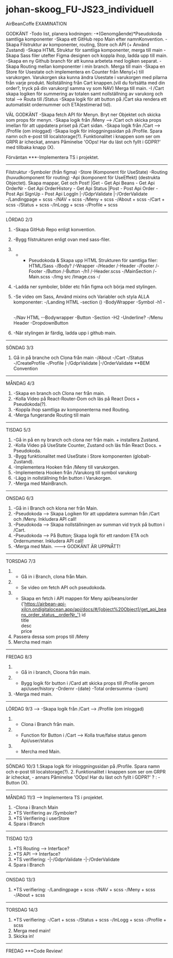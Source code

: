 # johan-skoog_FU-JS23_individuell
AirBeanCoffe
EXAMINATION

GODKÄNT
-Todo list, planera kodningen:
-*(Genomgående)*Pseudokoda samtliga komponenter
-Skapa ett GitHub repo Main efter namnKonvention.
-Skapa Filstruktur av komponenter, routing, Store och API (+ Använd Zustand)
-Skapa HTML Struktur för samtliga komponenter, merga till main
-Skapa Sass filer utefter Figma designen och koppla ihop, ladda upp till main.
-Skapa en ny Github branch för att kunna arbeteta med logiken separat.
-Skapa Routing mellan komponenter i min branch. Merga till main
-Skapa en Store för Usestate och implementera en Counter från Meny(+) till varukorgen. Varukorgen ska kunna ändra Usestate i varukorgen med pilarna från varje produkt. Nollställning från Cart knappen.(vill du fortsätta med din order?, tryck på din varukorg! samma vy som NAV) Merga till main.
-I /Cart skapa logiken för summering av totalen samt nollställning av varukorg och total --> Routa till /Status
-Skapa logik för att button på /Cart ska rendera ett automatiskt ordernummer och ETA(estimerad tid).

VÄL GODKÄNT
-Skapa fetch API för Menyn. Bryt ner Objektet och skicka som props för menyn.
-Skapa logik från /Meny --> /Cart och skicka props imellan för att uppdatera priset på /Cart sidan.
-Skapa logik från /Cart --> /Profile (om inloggad)
-Skapa logik för inloggningssidan på /Profile. Spara namn och e-post till localstorage(?). Funktionalitet i knappen som ser om GRPR är icheckat, annars Påminelse 'OOps! Har du läst och fyllt i GDPR?' med tillbaka knapp (X).

Förväntan
***-Implementera TS i projektet.

********************************************************************************
Filstruktur
-Symboler (från figma)
-Store (Komponent för UseState)
-Routing (huvudkomponent för routing)
-Api (komponent för UseEffekt) (destrukta Objectet). Skapa mappar, Get och Post! 
	|Get
	- Get Api Beans
	- Get Api OrderNr
	- Get Api OrderHistory
	- Get Api Status
	|Post
	- Post Api Order
	- Post Api SignUp
	- Post Api LoggIn
  |-/GdprValidate
  |-/OrderValidate
-/Landingpage + scss
-/NAV + scss
-/Meny + scss
-/About + scss
-/Cart + scss
-/Status + scss
-/InLogg + scss
-/Profile + scss

********************************************************************************
LÖRDAG	2/3
1. -Skapa GitHub Repo enligt konvention.
2. -Bygg filstrukturen enligt ovan med sass-filer.
3. - + Pseudokoda & Skapa upp HTML Strukturen för samtliga filer:
HTML/Sass
  -/Body?
	/-Wrapper
  -/Header
	/-Header
  -/Footer
	/-Footer
  -/Button
	/-Button
  -/h1
	/-Header.scss
  -/MainSection
	/-Main.scss
  -/Img src
	/Image.css
  -/
4. -Ladda ner symboler, bilder etc från figma och börja med stylingen.
5. -Se video om Sass, Använd mixins och Variabler och styla ALLA komponenter:
	-/Landing
		HTML
		-section ()
		-BodyWrapper
			-Symbol
			-h1
			-<p>	
	-/Nav
		HTML
		--Bodywrapper
			-Button
			-Section
				-H2
				-Underline?
	-/Menu
		Header
			-DropdownButton
	
6. -När stylingen är färdig, ladda upp i github main.
********************************************************************************
SÖNDAG	3/3
1. Gå in på branche och Clona från main
	-/About
	-/Cart
	-/Status
	-/CreateProfile
	-/Profile
	  |-/GdprValidate
  	  |-/OrderValidate
	**BEM Convention
********************************************************************************
MÅNDAG	4/3
1. -Skapa en branch och Clona ner från main.
2. -Kolla Video på React-Router-Dom och läs på React Docs + Pseudokoda(?).
3. -Koppla ihop samtliga av komponenterna med Routing.
4. -Merga fungerande Routing till main
********************************************************************************
TISDAG	5/3
1. -Gå in på en ny branch och clona ner från main. + installera Zustand.
2. -Kolla Video på UseState Counter, Zustand och läs från React Docs. + Pseudokoda.
3. -Bygg funktionalitet med UseState i Store komponenten (globalt- Zustand).
4. -Implementera Hooken från /Meny till varukorgen.
5. -Implementera Hooken från /Varukorg till symbol varukorg
6. -Lägg in nollställning från button i Varukorgen.
7. -Merga med MainBranch.
********************************************************************************
ONSDAG 6/3
1. -Gå in i Branch och klona ner från Main.
2. -Pseudokoda --> Skapa Logiken för att uppdatera summan från /Cart och /Meny.	Inkludera API call!
3. -Pseudokoda --> Skapa nollställningen av summan vid tryck på button i /Cart.
4. -Pseudokoda --> På Button; Skapa logik för ett random ETA och Ordernummer. Inkludera API call!
5. -Merga med Main.											---> GODKÄNT ÄR UPPNÅTT!
********************************************************************************
TORSDAG	7/3				
1. - Gå in i Branch, clona från Main.
2. - Se video om fetch API och pseudokoda.
3. - Skapa en fetch i API mappen för Meny api/beans/order {'https://airbean-api-xjlcn.ondigitalocean.app/api/docs/#/[object%20Object]/get_api_beans_order_status__orderNr_'}
	id	
	title	
	desc	
	price
4. Passera dessa som props till /Meny
5. Mercha med main
********************************************************************************
FREDAG 8/3
1. - Gå in i branch, Cloona från main.
2. - Bygg logik för button i /Card att skicka props till /Profile genom api/user/history
	-Ordernr		-{date}
	-Total ordersumma	-{sum}
3. -Merga med main.

********************************************************************************
LÖRDAG	9/3									 	-->	-Skapa logik från /Cart --> /Profile (om inloggad)
1. - Clona i Branch från main.
2. - Function för Button i /Cart --> Kolla true/false status genom Api/user/status 
3. - Mercha med Main.

********************************************************************************
SÖNDAG 10/3
1.Skapa logik för inloggningssidan på /Profile. Spara namn och e-post till localstorage(?).
2. Funktionalitet i knappen som ser om GRPR är icheckat,
	- annars Påminelse 'OOps! Har du läst och fyllt i GDPR?' ? : 
	- Button (X).
********************************************************************************
MÅNDAG 	11/3										--> 	Implementera TS i projektet.
1. -Clona i Branch Main
2. *TS Verifiering av /Symboler?
3. *TS Verifiering i userStore
4. Spara i Branch

********************************************************************************
TISDAG	12/3
1. *TS Routing --> Interface? 
2. *TS API --> Interface?
3. *TS verifiering:
  -|-/GdprValidate
  -|-/OrderValidate
4. Spara i Branch
********************************************************************************
ONSDAG 13/3
1. *TS verifiering:
-/Landingpage + scss
-/NAV + scss
-/Meny + scss
-/About + scss
********************************************************************************
TORSDAG 14/3
1. *TS verifiering:
-/Cart + scss
-/Status + scss
-/InLogg + scss
-/Profile + scss
2. Merga med main!
3. Skicka in!
********************************************************************************
FREDAG
***Code Review!

